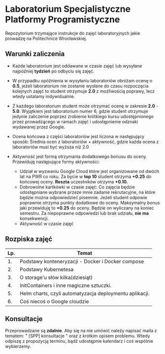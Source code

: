 # Laboratorium Specjalistyczne Platformy Programistyczne

Repozytorium trzymające instrukcje do zajęć laboratoryjnych jakie prowadzę na Politechnice Wrocławskiej.

## Warunki zaliczenia

- Każde laboratorium jest oddawane w czasie zajęć lub wysyłane najpóźniej **tydzień** po odbyciu się zajęć.


- W przypadku opóźnienia w wysyłaniu laboratoriów obniżam ocenę o **0.5**, jeżeli laboratorium nie zostanie wysłane do czasu rozpoczęcia kolejnych zajęć to student otrzymuje **2.0** z możliwością poprawy, lecz wtedy ustalamy indywidualnie. 

- Z każdego laboratorium student może otrzymać ocenę w zakresie **2.0** - **5.0**. Wyjątkiem jest laboratorium numer 6, gdzie student otrzymuje jedynie zaliczenie poprzez zrobienie krótkiego kursu udostępnionego przez prowadzącego w ramach zajęć i udostępnienie odznaki wydawanej przez Google.

- Ocena końcowa z części laboratoriów jest liczona w następujący sposób: Średnia ocen z laboratoriów + aktywność, gdzie każda ocena z laboratoriów musi być wyższa niż 2.0

- Aktywność jest formą otrzymania dodatkowego bonusu do oceny. Przewiduję następujące formy aktywności:
    - Udział w wyzwaniu Google Cloud które jest organizowane od dwóch lat na PWR co roku. Za bycie w **top 10** student otrzyma **+0.25** do końcowej oceny. **Reszta** uczestników otrzyma **+0.10.**
    - Dobrowolne kartkówki w czasie zajęć: Co zajęcia będzie udostępniane wybrane przeze mnie zadanie rekrutacyjne, na które będzie można odpowiedzieć pisemnie. Jeżeli student odpowie poprawnie otrzyma punkty dodatkowe do oceny. Maksymalny bonus jaki przewiduję to **+0.25** do oceny. Będzie on wyliczany na koniec semestru. Za niepoprawne odpowiedzi lub brak udziału, **nie ma** konsekwencji. 
    - Aktywność w czasie zajęć  



## Rozpiska zajęć
|Lp.| Temat|
|---|---|
|1.| Podstawy konteneryzacji - Docker i Docker compose 
|2.| Podstawy Kubernetesa
|3.| O storage'u słów kilka(dziesiąt)| 
|4.| InitContainers i inne magiczne sztuczki. |
|5.| Helm charts, czyli automatyzacja deploymentu aplikacji.
|6.| Coś niecoś o Google cloudzie 


## Konsultacje

Przeprowadzane są **zdalnie**. Aby się na nie umówić należy napisać maila z tematem: 
" [SPP] konsultacje " oraz z krótkim opisem problemu. Wtedy odpiszę z propozycją terminu, bądź udostępnie kalendarz i coś wspólnie wybierzemy.
